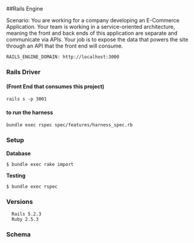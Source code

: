 ##Rails Engine

Scenario: You are working for a company developing an E-Commerce Application. Your team is working in a service-oriented architecture, meaning the front and back ends of this application are separate and communicate via APIs. Your job is to expose the data that powers the site through an API that the front end will consume.

```
RAILS_ENGINE_DOMAIN: http://localhost:3000
```
### Rails Driver
#### (Front End that consumes this project)
```
rails s -p 3001
```
#### to run the harness
```
bundle exec rspec spec/features/harness_spec.rb
```

### Setup
**Database**  
```
$ bundle exec rake import
```
**Testing**
```
$ bundle exec rspec
```

### Versions
```
  Rails 5.2.3
  Ruby 2.5.3
```
### Schema
<p align="center">
 <img src="">
</p>
